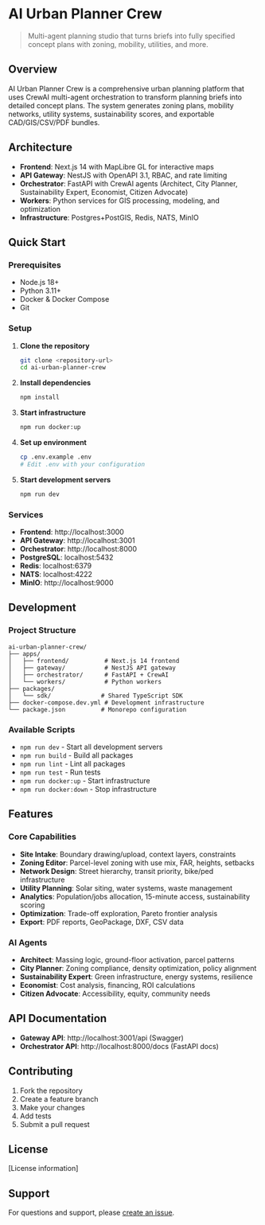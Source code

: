 # AI Urban Planner Crew

> Multi-agent planning studio that turns briefs into fully specified concept plans with zoning, mobility, utilities, and more.

## Overview

AI Urban Planner Crew is a comprehensive urban planning platform that uses CrewAI multi-agent orchestration to transform planning briefs into detailed concept plans. The system generates zoning plans, mobility networks, utility systems, sustainability scores, and exportable CAD/GIS/CSV/PDF bundles.

## Architecture

- **Frontend**: Next.js 14 with MapLibre GL for interactive maps
- **API Gateway**: NestJS with OpenAPI 3.1, RBAC, and rate limiting
- **Orchestrator**: FastAPI with CrewAI agents (Architect, City Planner, Sustainability Expert, Economist, Citizen Advocate)
- **Workers**: Python services for GIS processing, modeling, and optimization
- **Infrastructure**: Postgres+PostGIS, Redis, NATS, MinIO

## Quick Start

### Prerequisites

- Node.js 18+
- Python 3.11+
- Docker & Docker Compose
- Git

### Setup

1. **Clone the repository**
   ```bash
   git clone <repository-url>
   cd ai-urban-planner-crew
   ```

2. **Install dependencies**
   ```bash
   npm install
   ```

3. **Start infrastructure**
   ```bash
   npm run docker:up
   ```

4. **Set up environment**
   ```bash
   cp .env.example .env
   # Edit .env with your configuration
   ```

5. **Start development servers**
   ```bash
   npm run dev
   ```

### Services

- **Frontend**: http://localhost:3000
- **API Gateway**: http://localhost:3001
- **Orchestrator**: http://localhost:8000
- **PostgreSQL**: localhost:5432
- **Redis**: localhost:6379
- **NATS**: localhost:4222
- **MinIO**: http://localhost:9000

## Development

### Project Structure

```
ai-urban-planner-crew/
├── apps/
│   ├── frontend/          # Next.js 14 frontend
│   ├── gateway/           # NestJS API gateway
│   ├── orchestrator/      # FastAPI + CrewAI
│   └── workers/           # Python workers
├── packages/
│   └── sdk/              # Shared TypeScript SDK
├── docker-compose.dev.yml # Development infrastructure
└── package.json          # Monorepo configuration
```

### Available Scripts

- `npm run dev` - Start all development servers
- `npm run build` - Build all packages
- `npm run lint` - Lint all packages
- `npm run test` - Run tests
- `npm run docker:up` - Start infrastructure
- `npm run docker:down` - Stop infrastructure

## Features

### Core Capabilities

- **Site Intake**: Boundary drawing/upload, context layers, constraints
- **Zoning Editor**: Parcel-level zoning with use mix, FAR, heights, setbacks
- **Network Design**: Street hierarchy, transit priority, bike/ped infrastructure
- **Utility Planning**: Solar siting, water systems, waste management
- **Analytics**: Population/jobs allocation, 15-minute access, sustainability scoring
- **Optimization**: Trade-off exploration, Pareto frontier analysis
- **Export**: PDF reports, GeoPackage, DXF, CSV data

### AI Agents

- **Architect**: Massing logic, ground-floor activation, parcel patterns
- **City Planner**: Zoning compliance, density optimization, policy alignment
- **Sustainability Expert**: Green infrastructure, energy systems, resilience
- **Economist**: Cost analysis, financing, ROI calculations
- **Citizen Advocate**: Accessibility, equity, community needs

## API Documentation

- **Gateway API**: http://localhost:3001/api (Swagger)
- **Orchestrator API**: http://localhost:8000/docs (FastAPI docs)

## Contributing

1. Fork the repository
2. Create a feature branch
3. Make your changes
4. Add tests
5. Submit a pull request

## License

[License information]

## Support

For questions and support, please [create an issue](link-to-issues).
